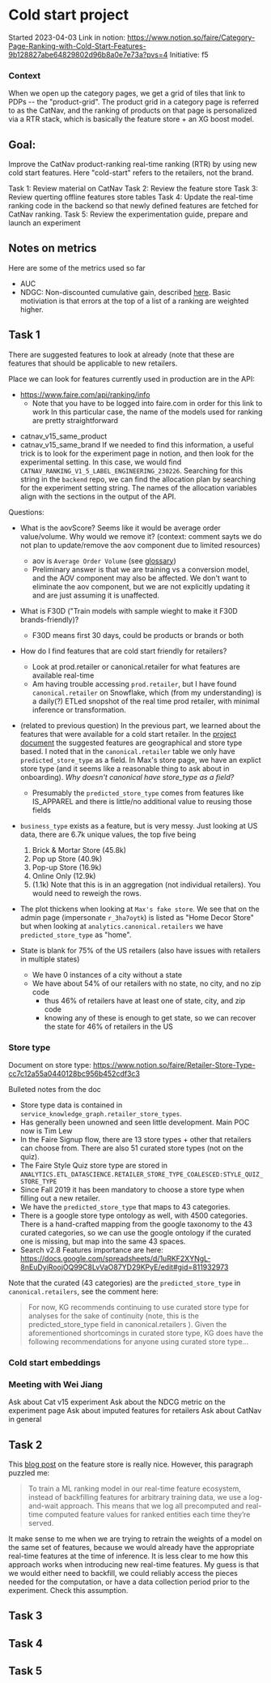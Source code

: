 # Cold start project

Started 2023-04-03
Link in notion: https://www.notion.so/faire/Category-Page-Ranking-with-Cold-Start-Features-9b128827abe64829802d96b8a0e7e73a?pvs=4
Initiative: f5

### Context

When we open up the category pages, we get a grid of tiles that link to PDPs -- the "product-grid".
The product grid in a category page is referred to as the CatNav, and the ranking of products on that
page is personalized via a RTR stack, which is basically the feature store + an XG boost model.


## Goal:
Improve the CatNav product-ranking real-time ranking (RTR) by using new cold start features. Here "cold-start" refers to the retailers, not the brand.

Task 1: Review material on CatNav
Task 2: Review the feature store
Task 3: Review querting offline features store tables
Task 4: Update the real-time ranking code in the backend so that newly defined features are fetched for CatNav ranking.
Task 5: Review the experimentation guide, prepare and launch an experiment

## Notes on metrics
Here are some of the metrics used so far
- AUC
- NDGC: Non-discounted cumulative gain, described [here](https://towardsdatascience.com/demystifying-ndcg-bee3be58cfe0). Basic motiviation is that errors at the top of a list of a ranking are weighted higher.

## Task 1

There are suggested features to look at already (note that these are features that should be applicable to new retailers.

Place we can look for features currently used in production are in the API:
* https://www.faire.com/api/ranking/info
   * Note that you have to be logged into faire.com in order for this link to work
In this particular case, the name of the models used for ranking are pretty straightforward
- catnav_v15_same_product
- catnav_v15_same_brand
If we needed to find this information, a useful trick is to look for the experiment page in notion, and then look for the experimental setting. In this case, we would find `CATNAV_RANKING_V1_5_LABEL_ENGINEERING_230226`. Searching for this string in the `backend` repo, we can find the allocation plan by searching for the experiment setting string. The names of the allocation variables align with the sections in the output of the API.

Questions:
- What is the aovScore? Seems like it would be average order value/volume. Why would we remove it?
  (context: comment sayts we do not plan to update/remove the aov component due to limited resources)
  - aov is `Average Order Volume` (see [glossary](https://www.notion.so/faire/13caca4a7a94443588b2fa79cee54965?v=df1d12419a744e22b46332db9ee9f84c&pvs=4))
  - Preliminary answer is that we are training vs a conversion model, and the AOV component may also be affected. We don't want to eliminate the aov component, but we are not explicitly updating it and are just assuming it is unaffected.
- What is F30D ("Train models with sample wieght to make it F30D brands-friendly)?
  - F30D means first 30 days, could be products or brands or both

- How do I find features that are cold start friendly for retailers?
   - Look at prod.retailer or canonical.retailer for what features are available real-time
   - Am having trouble accessing `prod.retailer`, but I have found `canonical.retailer` on Snowflake, which (from my understanding) is a daily(?) ETLed snopshot of the real time prod retailer, with minimal inference or transformation.
- (related to previous question)
  In the previous part, we learned about the features that were available for a cold start retailer. In the [project document](https://www.notion.so/faire/Category-Page-Ranking-with-Cold-Start-Features-9b128827abe64829802d96b8a0e7e73a?pvs=4) the suggested features are geographical and store type based. I noted that in the `canonical.retailer` table we only have `predicted_store_type` as a field. In Max's store page, we have an explict store type (and it seems like a reasonable thing to ask about in onboarding). *Why doesn't canonical have store_type as a field?*
  - Presumably the `predicted_store_type` comes from features like IS_APPAREL and there is little/no additional value to reusing those fields
- `business_type` exists as a feature, but is very messy. Just looking at US data, there are 6.7k unique values, the top five being
  1. Brick & Mortar Store (45.8k)
  2. Pop up Store (40.9k)
  3. Pop-up Store (16.9k)
  4. Online Only (12.9k)
  5. (1.1k)
  Note that this is in an aggregation (not individual retailers). You would need to reweigh the rows.
- The plot thickens when looking at `Max's fake store`. We see that on the admin page (impersonate `r_3ha7oytk`) is listed as "Home Decor Store" but when looking at `analytics.canonical.retailers` we have `predicted_store_type` as "home".

- State is blank for 75% of the US retailers (also have issues with retailers in multiple states)
  - We have 0 instances of a city without a state
  - We have about 54% of our retailers with no state, no city, and no zip code
    - thus 46% of retailers have at least one of state, city, and zip code
    - knowing any of these is enough to get state, so we can recover the state for 46% of retailers in the US


### Store type

Document on store type: https://www.notion.so/faire/Retailer-Store-Type-cc7c12a55a0440128bc956b452cdf3c3

Bulleted notes from the doc
- Store type data is contained in `service_knowledge_graph.retailer_store_types`.
- Has generally been unowned and seen little development. Main POC now is Tim Lew
- In the Faire Signup flow, there are 13 store types + other that retailers can choose from. There are also 51 curated store types (not on the quiz).
- The Faire Style Quiz store type are stored in `ANALYTICS.ETL_DATASCIENCE.RETAILER_STORE_TYPE_COALESCED:STYLE_QUIZ_STORE_TYPE`
- Since Fall 2019 it has been mandatory to choose a store type when filling out a new retailer.
- We have the `predicted_store_type` that maps to 43 categories.
- There is a google store type ontology as well, with 4500 categories. There is a hand-crafted mapping from the google taxonomy to the 43 curated categories, so we can use the google ontology if the curated one is missing, but map into the same 43 spaces.
- Search v2.8 Features importance are here: https://docs.google.com/spreadsheets/d/1uRKF2XYNgL-8nEuDyiRoojOQ99C8LvVaO87YD29KPyE/edit#gid=811932973


Note that the curated (43 categories) are the `predicted_store_type` in `canonical.retailers`, see the comment here:
> For now, KG recommends continuing to use curated store type for analyses for the sake of continuity (note, this is the predicted_store_type field in canonical.retailers ). Given the aforementioned shortcomings in curated store type, KG does have the following recommendations for anyone using curated store type...



### Cold start embeddings

### Meeting with Wei Jiang

Ask about Cat v15 experiment
Ask about the NDCG metric on the experiment page
Ask about imputed features for retailers
Ask about CatNav in general



## Task 2

This [blog post](https://craft.faire.com/real-time-ranking-at-faire-part-2-the-feature-store-3f1013d3fe5d) on the feature store is really nice. 
However, this paragraph puzzled me:

> To train a ML ranking model in our real-time feature ecosystem, instead of backfilling features for arbitrary training data, we use a log-and-wait approach. This means that we log all precomputed and real-time computed feature values for ranked entities each time they’re served.

It make sense to me when we are trying to retrain the weights of a model on the same set of features, because we would already have the appropriate real-time features at the time of inference. It is less clear to me how this approach works when introducing new real-time features. My guess is that we would either need to backfill, we could reliably access the pieces needed for the computation, or have a data collection period prior to the experiment.  Check this assumption.


## Task 3

## Task 4

## Task 5
